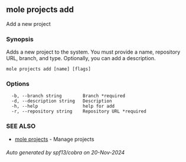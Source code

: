 ## mole projects add

Add a new project

### Synopsis

Adds a new project to the system. 
You must provide a name, repository URL, branch, and type. 
Optionally, you can add a description.

```
mole projects add [name] [flags]
```

### Options

```
  -b, --branch string        Branch *required
  -d, --description string   Description
  -h, --help                 help for add
  -r, --repository string    Repository URL *required
```

### SEE ALSO

* [mole projects](mole_projects.md)	 - Manage projects

###### Auto generated by spf13/cobra on 20-Nov-2024
